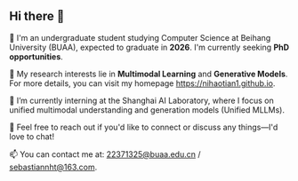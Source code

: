 ## Hi there 👋

<!--
**nihaotian1/nihaotian1** is a ✨ _special_ ✨ repository because its `README.md` (this file) appears on your GitHub profile.

Here are some ideas to get you started:

- 🔭 I’m currently working on ...
- 🌱 I’m currently learning ...
- 👯 I’m looking to collaborate on ...
- 🤔 I’m looking for help with ...
- 💬 Ask me about ...
- 📫 How to reach me: ...
- 😄 Pronouns: ...
- ⚡ Fun fact: ...
-->

🥹 I'm an undergraduate student studying Computer Science at Beihang University (BUAA), expected to graduate in **2026**. I'm currently seeking **PhD opportunities**.

🤔 My research interests lie in **Multimodal Learning** and **Generative Models**. For more details, you can visit my homepage https://nihaotian1.github.io.

🔬 I’m currently interning at the Shanghai AI Laboratory, where I focus on unified multimodal understanding and generation models (Unified MLLMs).

🥰 Feel free to reach out if you'd like to connect or discuss any things—I'd love to chat!

📫 You can contact me at: 22371325@buaa.edu.cn / sebastiannht@163.com.
